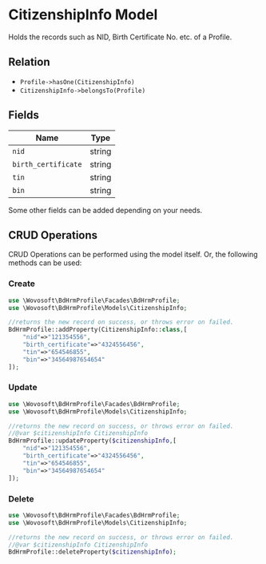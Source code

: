 # CitizenshipInfo Model

Holds the records such as NID, Birth Certificate No. etc. of a Profile.

## Relation

- `Profile->hasOne(CitizenshipInfo)`
- `CitizenshipInfo->belongsTo(Profile)`

## Fields

| Name                | Type   |
|---------------------|--------|
| `nid`               | string |
| `birth_certificate` | string |
| `tin`               | string |
| `bin`               | string |

Some other fields can be added depending on your needs.

## CRUD Operations

CRUD Operations can be performed using the model itself. Or, the following methods can be used:

### Create

```php
use \Wovosoft\BdHrmProfile\Facades\BdHrmProfile;
use \Wovosoft\BdHrmProfile\Models\CitizenshipInfo;

//returns the new record on success, or throws error on failed.
BdHrmProfile::addProperty(CitizenshipInfo::class,[
    "nid"=>"121354556",
    "birth_certificate"=>"4324556456",
    "tin"=>"654546855",
    "bin"=>"34564987654654"
]);
```

### Update

```php
use \Wovosoft\BdHrmProfile\Facades\BdHrmProfile;
use \Wovosoft\BdHrmProfile\Models\CitizenshipInfo;

//returns the new record on success, or throws error on failed.
//@var $citizenshipInfo CitizenshipInfo
BdHrmProfile::updateProperty($citizenshipInfo,[
    "nid"=>"121354556",
    "birth_certificate"=>"4324556456",
    "tin"=>"654546855",
    "bin"=>"34564987654654"
]);
```

### Delete

```php
use \Wovosoft\BdHrmProfile\Facades\BdHrmProfile;
use \Wovosoft\BdHrmProfile\Models\CitizenshipInfo;

//returns the new record on success, or throws error on failed.
//@var $citizenshipInfo CitizenshipInfo
BdHrmProfile::deleteProperty($citizenshipInfo);
```
